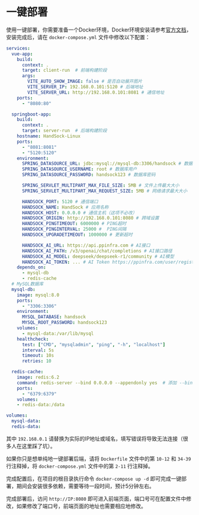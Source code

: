 # 一键部署

使用一键部署，你需要准备一个Docker环境，Docker环境安装请参考[官方文档](https://docs.docker.com/get-docker/)，安装完成后，请在 `docker-compose.yml` 文件中修改以下配置：

```yaml
services:
  vue-app:
    build:
      context: .
      target: client-run  # 前端构建阶段
      args:
        VITE_AUTO_SHOW_IMAGE: false # 是否自动展开图片
        VITE_SERVER_IP: 192.168.0.101:5120 # 后端地址
        VITE_SERVER_URL: http://192.168.0.101:8081 # 通信地址
    ports:
      - "8080:80"

  springboot-app:
    build:
      context: .
      target: server-run  # 后端构建阶段
    hostname: HandSock-Linux
    ports:
      - "8081:8081"
      - "5120:5120"
    environment:
      SPRING_DATASOURCE_URL: jdbc:mysql://mysql-db:3306/handsock # 数据库连接URL
      SPRING_DATASOURCE_USERNAME: root # 数据库用户
      SPRING_DATASOURCE_PASSWORD: handsock123 # 数据库密码

      SPRING_SERVLET_MULTIPART_MAX_FILE_SIZE: 5MB # 文件上传最大大小
      SPRING_SERVLET_MULTIPART_MAX_REQUEST_SIZE: 5MB # 网络请求最大大小

      HANDSOCK_PORT: 5120 # 通信端口
      HANDSOCK_NAME: HandSock # 应用名称
      HANDSOCK_HOST: 0.0.0.0 # 通信主机（这项不必改）
      HANDSOCK_ORIGIN: http://192.168.0.101:8080 # 跨域设置
      HANDSOCK_PINGTIMEOUT: 6000000 # PING超时
      HANDSOCK_PINGINTERVAL: 25000 #  PING间隔
      HANDSOCK_UPGRADETIMEOUT: 1000000 # 更新超时

      HANDSOCK_AI_URL: https://api.ppinfra.com # AI接口
      HANDSOCK_AI_PATH: /v3/openai/chat/completions # AI接口路径
      HANDSOCK_AI_MODEL: deepseek/deepseek-r1/community # AI模型
      HANDSOCK_AI_TOKEN: ... # AI Token https://ppinfra.com/user/register?invited_by=UUC4HY
    depends_on:
      - mysql-db
      - redis-cache
  # MySQL数据库
  mysql-db:
    image: mysql:8.0
    ports:
      - "3306:3306"
    environment:
      MYSQL_DATABASE: handsock
      MYSQL_ROOT_PASSWORD: handsock123
    volumes:
      - mysql-data:/var/lib/mysql
    healthcheck:
      test: ["CMD", "mysqladmin", "ping", "-h", "localhost"]
      interval: 5s
      timeout: 10s
      retries: 10

  redis-cache:
    image: redis:6.2
    command: redis-server --bind 0.0.0.0 --appendonly yes  # 添加 --bind 0.0.0.0
    ports:
      - "6379:6379"
    volumes:
    - redis-data:/data

volumes:
  mysql-data:
  redis-data:
```

其中 `192.168.0.1` 请替换为实际的IP地址或域名，填写错误将导致无法连接（很多人在这里踩了坑）。

如果你只是想单纯地一键部署后端，请将 `Dockerfile` 文件中的第 `10-12` 和 `34-39` 行注释掉，将 `docker-compose.yml` 文件中的第 `2-11` 行注释掉。

完成配置后，在项目的根目录执行命令 `docker-compose up -d` 即可完成一键部署，期间会安装很多依赖，需要等待一段时间，预计5分钟左右。

完成部署后，访问 `http://IP:8080` 即可进入前端页面，端口号可在配置文件中修改，如果修改了端口号，前端页面的地址也需要相应地修改。